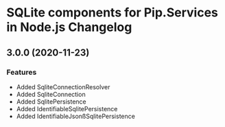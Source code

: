 # SQLite components for Pip.Services in Node.js Changelog

## <a name="3.0.0"></a> 3.0.0 (2020-11-23) 

### Features
* Added SqliteConnectionResolver
* Added SqliteConnection
* Added SqlitePersistence
* Added IdentifiableSqlitePersistence
* Added IdentifiableJsonßSqlitePersistence

